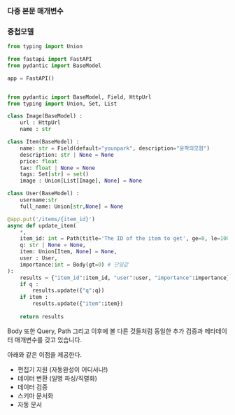 ### 다중 본문 매개변수
### 중첩모델
```python
from typing import Union

from fastapi import FastAPI
from pydantic import BaseModel

app = FastAPI()


from pydantic import BaseModel, Field, HttpUrl
from typing import Union, Set, List

class Image(BaseModel) :
	url : HttpUrl
	name : str

class Item(BaseModel) :
	name: str = Field(default="younpark", description="윤팍의모험")
	description: str | None = None
	price: float
	tax: float | None = None
	tags: Set[str] = set()
	image : Union[List[Image], None] = None

class User(BaseModel) :
	username:str
	full_name: Union[str,None] = None

@app.put('/items/{item_id}')
async def update_item(
	*,
	item_id: int = Path(title='The ID of the item to get', ge=0, le=1000),
	q: str | None = None,
	item: Union[Item, None] = None,
	user : User,
	importance:int = Body(gt=0) # 단일값
):
	results = {"item_id":item_id, "user":user, "importance":importance}
	if q :
		results.update({"q":q})
	if item :
		results.update({"item":item})
	
	return results
```
Body 또한 Query, Path 그리고 이후에 볼 다른 것들처럼 동일한 추가 검증과 메타데이터 매개변수를 갖고 있습니다.

아래와 같은 이점을 제공한다.

- 편집기 지원 (자동완성이 어디서나!)
- 데이터 변환 (일명 파싱/직렬화)
- 데이터 검증
- 스키마 문서화
- 자동 문서